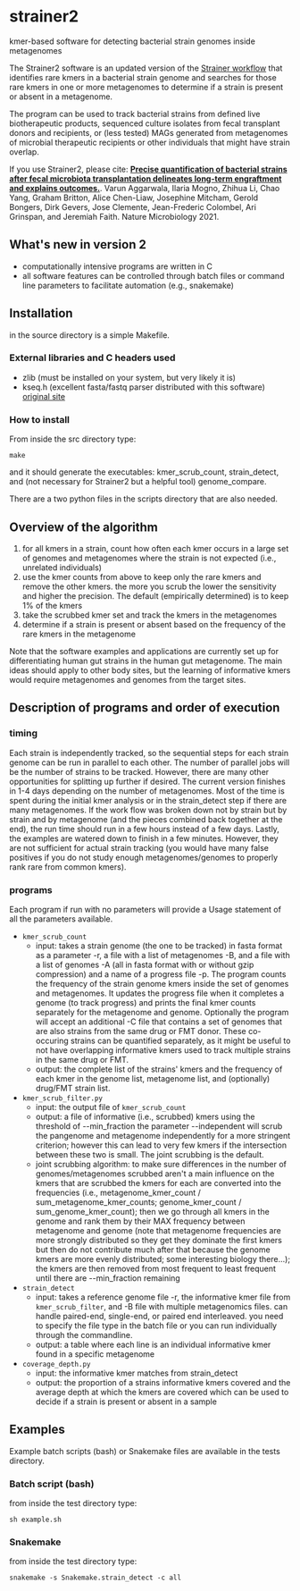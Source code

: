 # strainer2
kmer-based software for detecting bacterial strain genomes inside metagenomes

The Strainer2 software is an updated version of the [Strainer workflow](https://bitbucket.org/faithj02/strainer-metagenomics/src/master/README.md)
that identifies rare kmers in a bacterial strain genome and searches for those rare kmers in one or more metagenomes to determine if a strain
is present or absent in a metagenome.

The program can be used to track bacterial strains from defined live biotherapeutic products, sequenced culture isolates from fecal transplant donors and recipients, or (less tested) MAGs generated from metagenomes of microbial therapeutic recipients or other individuals that might have strain overlap.

If you use Strainer2, please cite:
[**Precise quantification of bacterial strains after fecal microbiota transplantation delineates long-term engraftment and explains outcomes.**](https://doi.org/10.1038/s41564-021-00966-0). Varun Aggarwala, Ilaria Mogno, Zhihua Li, Chao Yang, Graham Britton, Alice Chen-Liaw, Josephine Mitcham, Gerold Bongers, Dirk Gevers, Jose Clemente, Jean-Frederic Colombel, Ari Grinspan, and Jeremiah Faith. Nature Microbiology 2021.

## What's new in version 2
* computationally intensive programs are written in C
* all software features can be controlled through batch files or command line parameters to facilitate automation (e.g., snakemake)


## Installation
in the source directory is a simple Makefile. 

### External libraries and C headers used
* zlib (must be installed on your system, but very likely it is)
* kseq.h (excellent fasta/fastq parser distributed with this software) [original site]()

### How to install
From inside the src directory type:
```
make
```

and it should generate the executables: kmer_scrub_count, strain_detect, and (not necessary for Strainer2 but a helpful tool) genome_compare.

There are a two python files in the scripts directory that are also needed.


## Overview of the algorithm
1. for all kmers in a strain, count how often each kmer occurs in a large set of genomes and metagenomes where the strain is not expected (i.e., unrelated individuals)
2. use the kmer counts from above to keep only the rare kmers and remove the other kmers. the more you scrub the lower the sensitivity and higher the precision. The default (empirically determined) is to keep 1% of the kmers
3. take the scrubbed kmer set and track the kmers in the metagenomes
4. determine if a strain is present or absent based on the frequency of the rare kmers in the metagenome

Note that the software examples and applications are currently set up for differentiating human gut strains in the human gut metagenome. The main ideas should apply to other body sites, but the learning of informative kmers would require metagenomes and genomes from the target sites.

## Description of programs and order of execution

### timing
Each strain is independently tracked, so the sequential steps for each strain genome can be run in parallel to each other. The number of parallel jobs will be the number of strains to be tracked. However, there are many other opportunities for splitting up further if desired. The current version finishes in 1-4 days depending on the number of metagenomes. Most of the time is spent during the initial kmer analysis or in the strain_detect step if there are many metagenomes. If the work flow was broken down not by strain but by strain and by metagenome (and the pieces combined back together at the end), the run time should run in a few hours instead of a few days. Lastly, the examples are watered down to finish in a few minutes. However, they are not sufficient for actual strain tracking (you would have many false positives if you do not study enough metagenomes/genomes to properly rank rare from common kmers).


### programs
Each program if run with no parameters will provide a Usage statement of all the parameters available.


* `kmer_scrub_count`
	* input: takes a strain genome (the one to be tracked) in fasta format as a parameter -r, a file with a list of metagenomes -B, and a file with a list of genomes -A (all in fasta format with or without gzip compression) and a name of a progress file -p. The program counts the frequency of the strain genome kmers inside the set of genomes and metagenomes. It updates the progress file when it completes a genome (to track progress) and prints the final kmer counts separately for the metagenome and genome. Optionally the program will accept an additional -C file that contains a set of genomes that are also strains from the same drug or FMT donor. These co-occuring strains can be quantified separately, as it might be useful to not have overlapping informative kmers used to track multiple strains in the same drug or FMT.
	* output: the complete list of the strains' kmers and the frequency of each kmer in the genome list, metagenome list, and (optionally) drug/FMT strain list.
* `kmer_scrub_filter.py`
	* input: the output file of `kmer_scrub_count` 
	* output: a file of informative (i.e., scrubbed) kmers using the threshold of --min_fraction the parameter --independent will scrub the pangenome and metagenome independently for a more stringent criterion; however this can lead to very few kmers if the intersection between these two is small. The joint scrubbing is the default.
	* joint scrubbing algorithm: to make sure differences in the number of genomes/metagenomes scrubbed aren't a main influence on the kmers that are scrubbed the kmers for each are converted into the frequencies (i.e., metagenome_kmer_count / sum_metagenome_kmer_counts; genome_kmer_count / sum_genome_kmer_count); then we go through all kmers in the genome and rank them by their MAX frequency between metagenome and genome (note that metagenome frequencies are more strongly distributed so they get they dominate the first kmers but then do not contribute much after that because the genome kmers are more evenly distributed; some interesting biology there...); the kmers are then removed from most frequent to least frequent until there are --min_fraction remaining
* `strain_detect`
	* input: takes a reference genome file -r, the informative kmer file from `kmer_scrub_filter`, and -B file with multiple metagenomics files. can handle paired-end, single-end, or paired end interleaved. you need to specify the file type in the batch file or you can run individually through the commandline.
	* output: a table where each line is an individual informative kmer found in a specific metagenome
* `coverage_depth.py`
	* input: the informative kmer matches from strain_detect
	* output: the proportion of a strains informative kmers covered and the average depth at which the kmers are covered which can be used to decide if a strain is present or absent in a sample




## Examples 

Example batch scripts (bash) or Snakemake files are available in the tests directory.


### Batch script (bash)
from inside the test directory type:
```
sh example.sh
```


### Snakemake
from inside the test directory type:

```
snakemake -s Snakemake.strain_detect -c all
```


